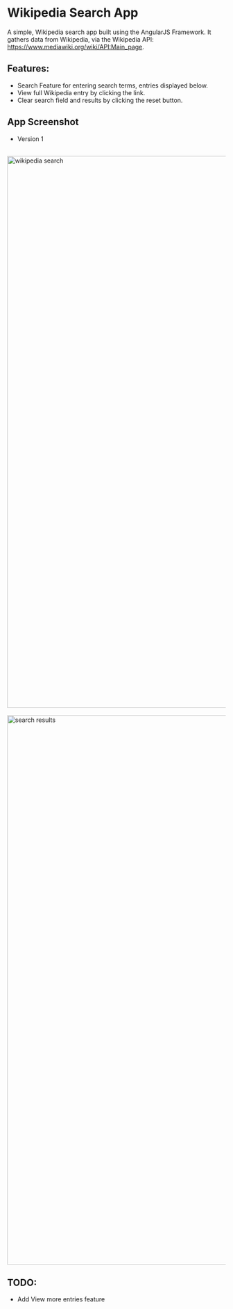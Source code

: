 # Wikipedia Search App

A simple, Wikipedia search app built using the AngularJS Framework. It gathers data from Wikipedia, via the Wikipedia API: https://www.mediawiki.org/wiki/API:Main_page. 

## Features:
 * Search Feature for entering search terms, entries displayed below.
 * View full Wikipedia entry by clicking the link.
 * Clear search field and results by clicking the reset button.

## App Screenshot
* Version 1
<br>
<img width="1271" alt="wikipedia search" src="https://cloud.githubusercontent.com/assets/26364425/26597969/9f9264de-456b-11e7-94df-a13f21d98e74.png">
<br>

<br>
<img width="1265" alt="search results" src="https://cloud.githubusercontent.com/assets/26364425/26597976/a166a810-456b-11e7-85cd-da85140bf63b.png">
<br>

## TODO:
* Add View more entries feature
